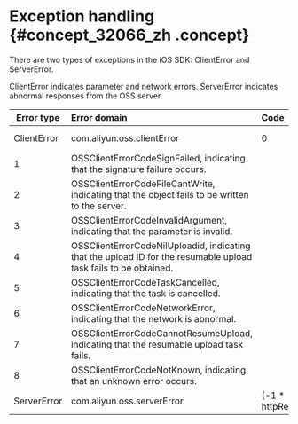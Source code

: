 # Exception handling {#concept_32066_zh .concept}

There are two types of exceptions in the iOS SDK: ClientError and ServerError.

ClientError indicates parameter and network errors. ServerError indicates abnormal responses from the OSS server.

|Error type|Error domain|Code|UserInfo|
|----------|:-----------|:---|:-------|
|ClientError|com.aliyun.oss.clientError|0|OSSClientErrorCodeNetworkingFailWithResponseCode0, indicating that the connection is abnormal.|
|1|OSSClientErrorCodeSignFailed, indicating that the signature failure occurs.|
|2|OSSClientErrorCodeFileCantWrite, indicating that the object fails to be written to the server.|
|3|OSSClientErrorCodeInvalidArgument, indicating that the parameter is invalid.|
|4|OSSClientErrorCodeNilUploadid, indicating that the upload ID for the resumable upload task fails to be obtained.|
|5|OSSClientErrorCodeTaskCancelled, indicating that the task is cancelled.|
|6|OSSClientErrorCodeNetworkError, indicating that the network is abnormal.|
|7|OSSClientErrorCodeCannotResumeUpload, indicating that the resumable upload task fails.|
|8|OSSClientErrorCodeNotKnown, indicating that an unknown error occurs.|
|ServerError|com.aliyun.oss.serverError|\(-1 \* httpResponseCode\)|The directory obtained by parsing the corresponding XML file.|

